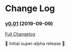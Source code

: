 # Change Log

### [v0.01](https://github.com/realityforge/graphql-java-scalars/tree/v0.01) (2019-09-09)
[Full Changelog](https://github.com/realityforge/graphql-java-scalars/compare/c4d1a54adbaa886f094e7dcab6623b0b91961947...v0.01)

 ‎🎉	Initial super-alpha release ‎🎉.
